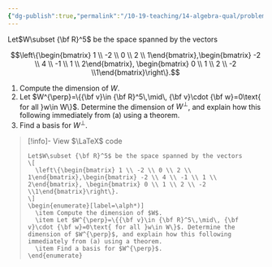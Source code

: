 ```yaml
---
{"dg-publish":true,"permalink":"/10-19-teaching/14-algebra-qual/problem-bank/template-problems/linear-algebra/orthogonal-complements/","tags":["linear_algebra"],"updated":"2025-03-17T07:42:24-07:00"}
---
```


Let$W\subset {\bf R}^5$ be the space spanned by the vectors

$$\left\{\begin{bmatrix} 1 \\ -2 \\ 0 \\ 2 \\ 1\end{bmatrix},\begin{bmatrix} -2 \\ 4 \\ -1 \\ 1 \\ 2\end{bmatrix}, \begin{bmatrix} 0 \\ 1 \\ 2 \\ -2 \\1\end{bmatrix}\right\}.$$

1. Compute the dimension of $W$.
2. Let $W^{\perp}=\{{\bf v}\in {\bf R}^5\,\mid\, {\bf v}\cdot {\bf w}=0\text{ for all }w\in W\}$. Determine the dimension of $W^{\perp}$, and explain how this following immediately from (a) using a theorem.
3. Find a basis for $W^{\perp}$.

> [!info]- View $\LaTeX$ code
> ```
> Let$W\subset {\bf R}^5$ be the space spanned by the vectors
> \[
> 	\left\{\begin{bmatrix} 1 \\ -2 \\ 0 \\ 2 \\ 1\end{bmatrix},\begin{bmatrix} -2 \\ 4 \\ -1 \\ 1 \\ 2\end{bmatrix}, \begin{bmatrix} 0 \\ 1 \\ 2 \\ -2 \\1\end{bmatrix}\right\}.
> \]
> \begin{enumerate}[label=\alph*)]
> 	\item Compute the dimension of $W$.
> 	\item Let $W^{\perp}=\{{\bf v}\in {\bf R}^5\,\mid\, {\bf v}\cdot {\bf w}=0\text{ for all }w\in W\}$. Determine the dimension of $W^{\perp}$, and explain how this following immediately from (a) using a theorem.
> 	\item Find a basis for $W^{\perp}$.
> \end{enumerate}
> ```